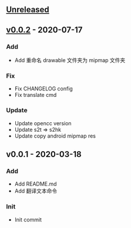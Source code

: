<a name="unreleased"></a>
## [Unreleased]


<a name="v0.0.2"></a>
## [v0.0.2] - 2020-07-17
### Add
- Add 重命名 drawable 文件夹为 mipmap 文件夹

### Fix
- Fix CHANGELOG config
- Fix translate cmd

### Update
- Update opencc version
- Update s2t => s2hk
- Update copy android mipmap res


<a name="v0.0.1"></a>
## v0.0.1 - 2020-03-18
### Add
- Add README.md
- Add 翻译文本命令

### Init
- Init commit


[Unreleased]: https://github.com/jerloo/i/compare/v0.0.2...HEAD
[v0.0.2]: https://github.com/jerloo/i/compare/v0.0.1...v0.0.2
